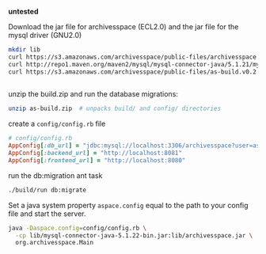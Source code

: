 **untested**

Download the jar file for archivesspace (ECL2.0) and the jar file for the mysql driver (GNU2.0) 

```sh
mkdir lib
curl https://s3.amazonaws.com/archivesspace/public-files/archivesspace.v0.2.0-1.jar -o lib/archivesspace.jar
curl http://repo1.maven.org/maven2/mysql/mysql-connector-java/5.1.21/mysql-connector-java-5.1.21.jar -o lib/mysql-connector-java-5.1.21.jar
curl https://s3.amazonaws.com/archivesspace/public-files/as-build.v0.2.0-1.zip -o as-build.zip
     
```

unzip the build.zip and run the database migrations:
```sh
unzip as-build.zip  # unpacks build/ and config/ directories
```

create a `config/config.rb` file
```ruby
# config/config.rb
AppConfig[:db_url] = "jdbc:mysql://localhost:3306/archivesspace?user=as&password=as123"
AppConfig[:backend_url] = "http://localhost:8081"
AppConfig[:frontend_url] = "http://localhost:8080"
```

run the db:migration ant task

```sh
./build/run db:migrate
```

Set a java system property `aspace.config` equal to the path to your config file and start the server.

```sh
java -Daspace.config=config/config.rb \
  -cp lib/mysql-connector-java-5.1.22-bin.jar:lib/archivesspace.jar \
  org.archivesspace.Main
```
